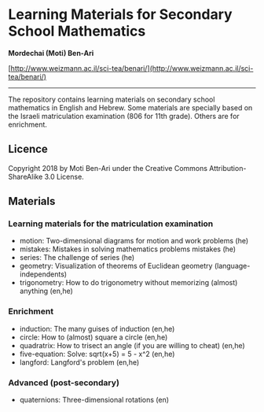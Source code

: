 # Learning Materials for Secondary School Mathematics

**Mordechai (Moti) Ben-Ari**

[http://www.weizmann.ac.il/sci-tea/benari/](http://www.weizmann.ac.il/sci-tea/benari/)

---

The repository contains learning materials on secondary school mathematics in English and Hebrew. Some materials are specially based on the Israeli matriculation examination (806 for 11th grade). Others are for enrichment.

## Licence

Copyright 2018 by Moti Ben-Ari under the Creative Commons Attribution-ShareAlike 3.0 License.

## Materials

### Learning materials for the matriculation examination

- motion: Two-dimensional diagrams for motion and work problems (he)
- mistakes: Mistakes in solving mathematics problems mistakes (he)
- series: The challenge of series (he)
- geometry: Visualization of theorems of Euclidean geometry (language-independents)
- trigonometry: How to do trigonometry without memorizing (almost) anything (en,he)

### Enrichment

- induction: The many guises of induction (en,he)
- circle: How to (almost) square a circle (en,he)
- quadratrix: How to trisect an angle (if you are willing to cheat) (en,he)
- five-equation: Solve: sqrt(x+5) = 5 - x^2 (en,he)
- langford: Langford's problem (en,he)

### Advanced (post-secondary)

- quaternions: Three-dimensional rotations (en)
